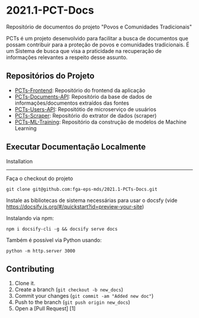# 2021.1-PCT-Docs

Repositório de documentos do projeto "Povos e Comunidades Tradicionais"

PCTs é um projeto desenvolvido para facilitar a busca de documentos que possam contribuir para a proteção de povos e comunidades tradicionais. É um Sistema de busca que visa a praticidade na recuperação de informações relevantes a respeito desse assunto.

## Repositórios do Projeto

- [PCTs-Frontend](https://github.com/fga-eps-mds/2021.1-PCTs-Frontend): Repositório do frontend da aplicação
- [PCTs-Documents-API](https://github.com/fga-eps-mds/2021.1-PCTs-Documents-API): Repositório da base de dados de informações/documentos extraídos das fontes
- [PCTs-Users-API](https://github.com/fga-eps-mds/2021.1-PCTs-Users-API): Repositótio de microserviço de usuários
- [PCTs-Scraper](https://github.com/fga-eps-mds/2021.1-PCTs-Users-Scraper): Repositório do extrator de dados (scraper)
- [PCTs-ML-Training](https://github.com/fga-eps-mds/2021.1-PCTs-ML-Training): Repositório da construção de modelos de Machine Learning

## Executar Documentação Localmente

Installation

---------------
Faça o checkout do projeto

```shell
git clone git@github.com:fga-eps-mds/2021.1-PCTs-Docs.git
```

Instale as bibliotecas de sistema necessárias para usar o docsfy
(vide https://docsify.js.org/#/quickstart?id=preview-your-site)

Instalando via npm:

```shell
npm i docsify-cli -g && docsify serve docs
```

Também é possível via Python usando:

```shell
python -m http.server 3000
```

Contributing
-----------------

1. Clone it.
2. Create a branch (`git checkout -b new_docs`)
3. Commit your changes (`git commit -am "Added new doc"`)
4. Push to the branch (`git push origin new_docs`)
5. Open a [Pull Request] [1]
